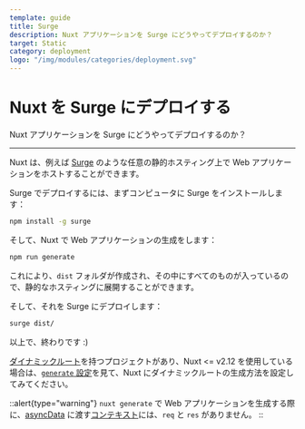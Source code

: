 ```yaml
---
template: guide
title: Surge
description: Nuxt アプリケーションを Surge にどうやってデプロイするのか？
target: Static
category: deployment
logo: "/img/modules/categories/deployment.svg"
---
```

# Nuxt を Surge にデプロイする

Nuxt アプリケーションを Surge にどうやってデプロイするのか？

---

Nuxt は、例えば [Surge](https://surge.sh/) のような任意の静的ホスティング上で Web アプリケーションをホストすることができます。

Surge でデプロイするには、まずコンピュータに Surge をインストールします：

```bash
npm install -g surge
```

そして、Nuxt で Web アプリケーションの生成をします：

```bash
npm run generate
```

これにより、`dist` フォルダが作成され、その中にすべてのものが入っているので、静的なホスティングに展開することができます。

そして、それを Surge にデプロイします：

```bash
surge dist/
```

以上で、終わりです :)

[ダイナミックルート](/docs/directory-structure/pages#dynamic-pages)を持つプロジェクトがあり、Nuxt <= v2.12 を使用している場合は、[`generate` 設定](/docs/configuration-glossary/configuration-generate)を見て、Nuxt にダイナミックルートの生成方法を設定してみてください。

::alert{type="warning"}
`nuxt generate` で Web アプリケーションを生成する際に、[asyncData](/docs/features/data-fetching) に渡す[コンテキスト](/docs/internals-glossary/context)には、`req` と `res` がありません。
::
